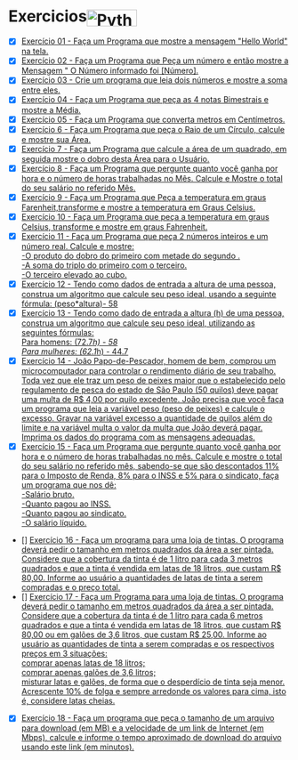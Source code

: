 # Exercicios<img align="center" alt="Python" height="30" width="90" src="https://img.shields.io/badge/Python-3776AB?style=for-the-badge&logo=python&logoColor=white">

 - [x] [Exercício 01 - Faça um Programa que mostre a mensagem "Hello World" na tela. ](https://github.com/Giovani-Gomes/Exercicios-Python/tree/main/Exerc%C3%ADcio%2001)
 - [x] [Exercício 02 - Faça um Programa que Peça um número e então mostre a Mensagem " O Número informado foi [Número].](https://github.com/Giovani-Gomes/Exercicios-Python/tree/main/Exerc%C3%ADcio%2002)
 - [x] [Exercício 03 - Crie um programa que leia dois números e mostre a soma entre eles.](https://github.com/Giovani-Gomes/Exercicios-Python/tree/main/Exerc%C3%ADcio%2003)
 - [x] [Exercício 04 - Faça um Programa que peça as 4 notas Bimestrais e mostre a Média.](https://github.com/Giovani-Gomes/Exercicios-Python/tree/main/Exerc%C3%ADcio%2004)
 - [x] [Exercício 05 - Faça um Programa que converta metros em Centímetros.](https://github.com/Giovani-Gomes/Exercicios-Python/tree/main/Exerc%C3%ADcio%2005)
-  [x]  [Exercício 6 - Faça um Programa que peça o Raio de um Círculo, calcule e mostre sua Área.](https://github.com/Giovani-Gomes/Exercicios-Python/tree/main/Exerc%C3%ADcio%2006)
 - [x]  [Exercício 7 - Faça um Programa que calcule a área de um quadrado, em seguida mostre o dobro desta Área para o Usuário.](https://github.com/Giovani-Gomes/Exercicios-Python/tree/main/Exerc%C3%ADcio%2007) 
 - [x]  [Exercício 8 - Faça um Programa que pergunte quanto você ganha por hora e o número de horas trabalhadas no Mês. Calcule e Mostre o total do seu salário no referido Mês.](https://github.com/Giovani-Gomes/Exercicios-Python/tree/main/Exerc%C3%ADcio%2008)
 - [x] [Exercício 9 - Faça um Programa que Peça a temperatura em graus Farenheit,transforme e mostre a temperatura em Graus Celsius.](https://github.com/Giovani-Gomes/Exercicios-Python/tree/main/Exerc%C3%ADcio%2009)
 - [x] [Exercício 10 - Faça um Programa que peça a temperatura em graus Celsius, transforme e mostre em graus Fahrenheit.](https://github.com/Giovani-Gomes/Exercicios-Python/tree/main/Exerc%C3%ADcio%2010)
 - [x] [Exercício 11 - Faça um Programa que peça 2 números inteiros e um número real. Calcule e mostre: <br>
-O produto do dobro do primeiro com metade do segundo .<br>
-A soma do triplo do primeiro com o terceiro. <br>
-O terceiro elevado ao cubo.](https://github.com/Giovani-Gomes/Exercicios-Python/tree/main/Exerc%C3%ADcio%2011) 
- [x] [Exercício 12 - Tendo como dados de entrada a altura de uma pessoa, construa um algoritmo que calcule seu peso ideal, usando a seguinte fórmula: (peso*altura)- 58](https://github.com/Giovani-Gomes/Exercicios-Python/tree/main/Exerc%C3%ADcio%2012)
- [x] [Exercício 13 - Tendo como dado de entrada a altura (h) de uma pessoa, construa um algoritmo que calcule seu peso ideal, utilizando as seguintes fórmulas:<br>
 Para homens: (72.7*h) - 58 <br>
 Para mulheres: (62.1*h) - 44.7](https://github.com/Giovani-Gomes/Exercicios-Python/tree/main/Exerc%C3%ADcio%2013)
 - [x] [Exercício 14 - João Papo-de-Pescador, homem de bem, comprou um microcomputador para controlar o rendimento diário de seu trabalho. Toda vez que ele traz um peso de peixes maior que o estabelecido pelo regulamento de pesca do estado de São Paulo (50 quilos) deve pagar uma multa de R$ 4,00 por quilo excedente. João precisa que você faça um programa que leia a variável peso (peso de peixes) e calcule o excesso. Gravar na variável excesso a quantidade de quilos além do limite e na variável multa o valor da multa que João deverá pagar. Imprima os dados do programa com as mensagens adequadas.](https://github.com/Giovani-Gomes/Exercicios-Python/tree/main/Exerc%C3%ADcio%2014)
 - [x] [Exercício 15 - Faça um Programa que pergunte quanto você ganha por hora e o número de horas trabalhadas no mês. Calcule e mostre o total do seu salário no referido mês, sabendo-se que são descontados 11% para o Imposto de Renda, 8% para o INSS e 5% para o sindicato, faça um programa que nos dê:<br>
-Salário bruto.<br>
-Quanto pagou ao INSS.<br>
-Quanto pagou ao sindicato.<br>
-O salário líquido.](https://github.com/Giovani-Gomes/Exercicios-Python/tree/main/Exerc%C3%ADcio%2015)
- [] [Exercício 16 - Faça um programa para uma loja de tintas. O programa deverá pedir o tamanho em metros quadrados da área a ser pintada. Considere que a cobertura da tinta é de 1 litro para cada 3 metros quadrados e que a tinta é vendida em latas de 18 litros, que custam R$ 80,00. Informe ao usuário a quantidades de latas de tinta a serem compradas e o preço total.]()
- [] [Exercício 17 - Faça um Programa para uma loja de tintas. O programa deverá pedir o tamanho em metros quadrados da área a ser pintada. Considere que a cobertura da tinta é de 1 litro para cada 6 metros quadrados e que a tinta é vendida em latas de 18 litros, que custam R$ 80,00 ou em galões de 3,6 litros, que custam R$ 25,00.
Informe ao usuário as quantidades de tinta a serem compradas e os respectivos preços em 3 situações: <br>
comprar apenas latas de 18 litros; <br>
comprar apenas galões de 3,6 litros; <br>
misturar latas e galões, de forma que o desperdício de tinta seja menor. Acrescente 10% de folga e sempre arredonde os valores para cima, isto é, considere latas cheias.]()
- [x] [Exercício 18 - Faça um programa que peça o tamanho de um arquivo para download (em MB) e a velocidade de um link de Internet (em Mbps), calcule e informe o tempo aproximado de download do arquivo usando este link (em minutos).](https://github.com/Giovani-Gomes/Exercicios-Python/tree/main/Exerc%C3%ADcio%2018)